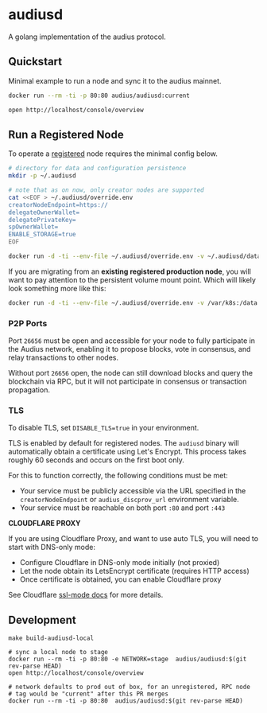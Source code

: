 # audiusd

A golang implementation of the audius protocol.

## Quickstart

Minimal example to run a node and sync it to the audius mainnet.

```bash
docker run --rm -ti -p 80:80 audius/audiusd:current

open http://localhost/console/overview
```

## Run a Registered Node

To operate a [registered](https://docs.audius.org/node-operator/setup/registration/) node requires the minimal config below.

```bash
# directory for data and configuration persistence
mkdir -p ~/.audiusd

# note that as on now, only creator nodes are supported
cat <<EOF > ~/.audiusd/override.env
creatorNodeEndpoint=https://
delegateOwnerWallet=
delegatePrivateKey=
spOwnerWallet=
ENABLE_STORAGE=true
EOF

docker run -d -ti --env-file ~/.audiusd/override.env -v ~/.audiusd/data:/data -p 80:80 -p 443:443 -p 26656:26656 audius/audiusd:current
```

If you are migrating from an **existing registered production node**, you will want to pay attention to the persistent volume mount point. Which will likely look something more like this:

```bash
docker run -d -ti --env-file ~/.audiusd/override.env -v /var/k8s:/data -p 80:80 -p 443:443 -p 26656:26656 audius/audiusd:current
```

### P2P Ports

Port `26656` must be open and accessible for your node to fully participate in the Audius network, enabling it to propose blocks, vote in consensus, and relay transactions to other nodes.

Without port `26656` open, the node can still download blocks and query the blockchain via RPC, but it will not participate in consensus or transaction propagation.

### TLS

To disable TLS, set `DISABLE_TLS=true` in your environment.

TLS is enabled by default for registered nodes. The `audiusd` binary will automatically obtain a certificate using Let's Encrypt. This process takes roughly 60 seconds and occurs on the first boot only.

For this to function correctly, the following conditions must be met:
- Your service must be publicly accessible via the URL specified in the `creatorNodeEndpoint` or `audius_discprov_url` environment variable.
- Your service must be reachable on both port `:80` and port `:443`

**CLOUDFLARE PROXY**

If you are using Cloudflare Proxy, and want to use auto TLS, you will need to start with DNS-only mode:
   - Configure Cloudflare in DNS-only mode initially (not proxied)
   - Let the node obtain its LetsEncrypt certificate (requires HTTP access)
   - Once certificate is obtained, you can enable Cloudflare proxy

See Cloudflare [ssl-mode docs](https://developers.cloudflare.com/ssl/origin-configuration/ssl-modes/) for more details.

## Development

```
make build-audiusd-local

# sync a local node to stage
docker run --rm -ti -p 80:80 -e NETWORK=stage  audius/audiusd:$(git rev-parse HEAD)
open http://localhost/console/overview

# network defaults to prod out of box, for an unregistered, RPC node
# tag would be "current" after this PR merges
docker run --rm -ti -p 80:80  audius/audiusd:$(git rev-parse HEAD)
```
